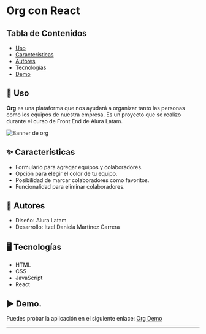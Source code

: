 # Org con React

## Tabla de Contenidos
- [Uso](#uso)
- [Características](#características)
- [Autores](#autores)
- [Tecnologías](#tecnologias)
- [Demo](#demo)

## 🚀 Uso
**Org** es una plataforma que nos ayudará a organizar tanto las personas como los equipos de nuestra empresa. Es un
proyecto que se realizo durante el curso de Front End de Alura Latam.

![Banner de org](https://github.com/Itzel021/OrgALURA/assets/83655742/ac315969-5323-4a96-b59f-1fdcb01f2bdb)


## ✨ Características
- Formulario para agregar equipos y colaboradores.
- Opción para elegir el color de tu equipo.
- Posibilidad de marcar colaboradores como favoritos.
- Funcionalidad para eliminar colaboradores.

## 👥 Autores
- Diseño: Alura Latam
- Desarrollo: Itzel Daniela Martínez Carrera

## 🖥️ Tecnologías

- HTML
- CSS
- JavaScript
- React

## ▶️  Demo.
Puedes probar la aplicación en el siguiente enlace: [Org Demo](https://org-alura-orcin.vercel.app)

---
